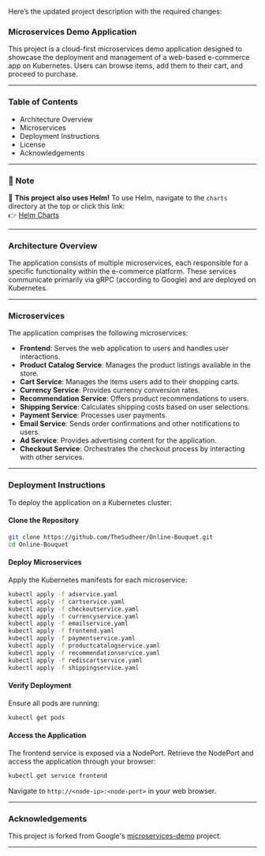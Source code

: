Here’s the updated project description with the required changes:  

### **Microservices Demo Application**  
This project is a cloud-first microservices demo application designed to showcase the deployment and management of a web-based e-commerce app on Kubernetes. Users can browse items, add them to their cart, and proceed to purchase.  

---

### **Table of Contents**  
- Architecture Overview  
- Microservices  
- Deployment Instructions  
- License  
- Acknowledgements  

---

### **📌 Note**  
🚀 **This project also uses Helm!** To use Helm, navigate to the `charts` directory at the top or click this link:  
👉 [Helm Charts](https://github.com/TheSudheer/Online-Bouquet/tree/main/charts)  

---

### **Architecture Overview**  
The application consists of multiple microservices, each responsible for a specific functionality within the e-commerce platform. These services communicate primarily via gRPC (according to Google) and are deployed on Kubernetes.  

---

### **Microservices**  
The application comprises the following microservices:  
- **Frontend**: Serves the web application to users and handles user interactions.  
- **Product Catalog Service**: Manages the product listings available in the store.  
- **Cart Service**: Manages the items users add to their shopping carts.  
- **Currency Service**: Provides currency conversion rates.  
- **Recommendation Service**: Offers product recommendations to users.  
- **Shipping Service**: Calculates shipping costs based on user selections.  
- **Payment Service**: Processes user payments.  
- **Email Service**: Sends order confirmations and other notifications to users.  
- **Ad Service**: Provides advertising content for the application.  
- **Checkout Service**: Orchestrates the checkout process by interacting with other services.  

---

### **Deployment Instructions**  
To deploy the application on a Kubernetes cluster:  

#### **Clone the Repository**  
```bash
git clone https://github.com/TheSudheer/Online-Bouquet.git
cd Online-Bouquet
```

#### **Deploy Microservices**  
Apply the Kubernetes manifests for each microservice:  
```bash
kubectl apply -f adservice.yaml
kubectl apply -f cartservice.yaml
kubectl apply -f checkoutservice.yaml
kubectl apply -f currencyservice.yaml
kubectl apply -f emailservice.yaml
kubectl apply -f frontend.yaml
kubectl apply -f paymentservice.yaml
kubectl apply -f productcatalogservice.yaml
kubectl apply -f recommendationservice.yaml
kubectl apply -f rediscartservice.yaml
kubectl apply -f shippingservice.yaml
```

#### **Verify Deployment**  
Ensure all pods are running:  
```bash
kubectl get pods
```

#### **Access the Application**  
The frontend service is exposed via a NodePort. Retrieve the NodePort and access the application through your browser:  
```bash
kubectl get service frontend
```
Navigate to `http://<node-ip>:<node-port>` in your web browser.  

---

### **Acknowledgements**  
This project is forked from Google's [microservices-demo](https://github.com/GoogleCloudPlatform/microservices-demo) project.

---

